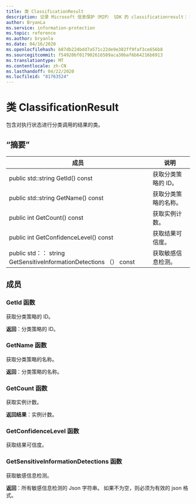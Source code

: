 ```yaml
---
title: 类 ClassificationResult
description: 记录 Microsoft 信息保护（MIP） SDK 的 classificationresult：：未定义的类。
author: BryanLa
ms.service: information-protection
ms.topic: reference
ms.author: bryanla
ms.date: 04/16/2020
ms.openlocfilehash: b87db224bdd7a571c22de9e382ff9faf3ce656b8
ms.sourcegitcommit: f54920bf017902616589aca30baf6b64216b6913
ms.translationtype: MT
ms.contentlocale: zh-CN
ms.lasthandoff: 04/22/2020
ms.locfileid: "81763524"
---
```

# <a name="class-classificationresult"></a>类 ClassificationResult 
包含对执行状态进行分类调用的结果的类。
  
## <a name="summary"></a>“摘要”
 成员                        | 说明                                
--------------------------------|---------------------------------------------
public std::string GetId() const  |  获取分类策略的 ID。
public std::string GetName() const  |  获取分类策略的名称。
public int GetCount() const  |  获取实例计数。
public int GetConfidenceLevel() const  |  获取结果可信度。
public std：： string GetSensitiveInformationDetections （） const  |  获取敏感信息检测。
  
## <a name="members"></a>成员
  
### <a name="getid-function"></a>GetId 函数
获取分类策略的 ID。

  
**返回**：分类策略的 ID。
  
### <a name="getname-function"></a>GetName 函数
获取分类策略的名称。

  
**返回**：分类策略的名称。
  
### <a name="getcount-function"></a>GetCount 函数
获取实例计数。

  
**返回结果**：实例计数。
  
### <a name="getconfidencelevel-function"></a>GetConfidenceLevel 函数
获取结果可信度。
  
### <a name="getsensitiveinformationdetections-function"></a>GetSensitiveInformationDetections 函数
获取敏感信息检测。

  
**返回**：所有敏感信息检测的 Json 字符串。 如果不为空，则必须为有效的 json 格式。